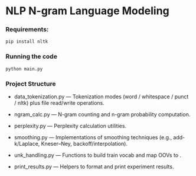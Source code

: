 # NLP N-gram Language Modeling

### Requirements:
```
pip install nltk
```

### Running the code
```
python main.py
```

### Project Structure

- data_tokenization.py — Tokenization modes (word / whitespace / punct / nltk) plus file read/write operations.

- ngram_calc.py — N-gram counting and n-gram probability computation.

- perplexity.py — Perplexity calculation utilities.

- smoothing.py — Implementations of smoothing techniques (e.g., add-k/Laplace, Kneser–Ney, backoff/interpolation).

- unk_handling.py — Functions to build train vocab and map OOVs to <unk>.

- print_results.py — Helpers to format and print experiment results.




